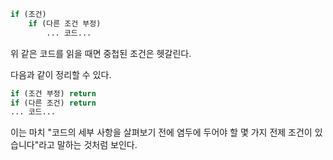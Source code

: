 ```python
if (조건)
    if (다른 조건 부정)
        ... 코드...
```

위 같은 코드를 읽을 때면 중첩된 조건은 헷갈린다.  

다음과 같이 정리할 수 있다.

```python
if (조건 부정) return
if (다른 조건) return
... 코드...
```

이는 마치 "코드의 세부 사항을 살펴보기 전에 염두에 두어야 할 몇 가지 전제 조건이 있습니다"라고 말하는 것처럼 보인다.
